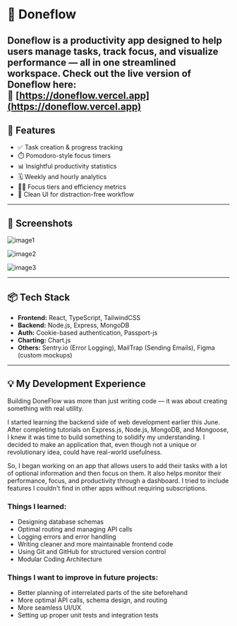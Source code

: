 # 🧠 Doneflow

**Doneflow** is a productivity app designed to help users manage tasks, track focus, and visualize performance — all in one streamlined workspace.
Check out the live version of **Doneflow** here:  
🔗 [https://doneflow.vercel.app](https://doneflow.vercel.app)
---

## 🚀 Features

- ✅ Task creation & progress tracking  
- ⏱️ Pomodoro-style focus timers  
- 📊 Insightful productivity statistics  
- 🗓️ Weekly and hourly analytics  
- 🧘‍♂️ Focus tiers and efficiency metrics  
- 🧾 Clean UI for distraction-free workflow

---

## 📸 Screenshots

![image1](https://github.com/user-attachments/assets/f0f47c48-8295-449d-9ea5-fc355056f190)

![image2](https://github.com/user-attachments/assets/f0b5e302-eb76-4d17-90c9-50377bf96cd4)

![image3](https://github.com/user-attachments/assets/dcfcd90c-087f-4adc-87b6-7aecf29cd372)

---

## 📦 Tech Stack

- **Frontend:** React, TypeScript, TailwindCSS  
- **Backend:** Node.js, Express, MongoDB
- **Auth:** Cookie-based authentication, Passport-js  
- **Charting:** Chart.js  
- **Others:** Sentry.io (Error Logging), MailTrap (Sending Emails), Figma (custom mockups)

---

## 💡 My Development Experience

Building DoneFlow was more than just writing code — it was about creating something with real utility.

I started learning the backend side of web development earlier this June. After completing tutorials on Express.js, Node.js, MongoDB, and Mongoose, I knew it was time to build something to solidify my understanding. I decided to make an application that, even though not a unique or revolutionary idea, could have real-world usefulness.

So, I began working on an app that allows users to add their tasks with a lot of optional information and then focus on them. It also helps monitor their performance, focus, and productivity through a dashboard. I tried to include features I couldn't find in other apps without requiring subscriptions.

### Things I learned:
- Designing database schemas
- Optimal routing and managing API calls
- Logging errors and error handling
- Writing cleaner and more maintainable frontend code
- Using Git and GitHub for structured version control
- Modular Coding Architecture

### Things I want to improve in future projects:
- Better planning of interrelated parts of the site beforehand
- More optimal API calls, schema design, and routing
- More seamless UI/UX
- Setting up proper unit tests and integration tests



